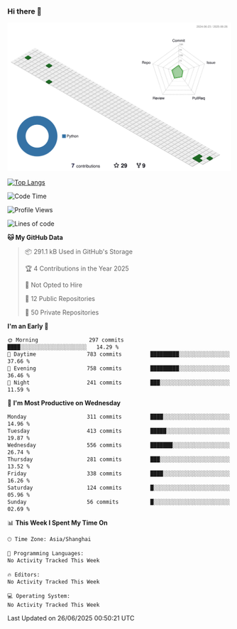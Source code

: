 ### Hi there 👋

![](./profile-3d-contrib/profile-green-animate.svg)

 

[![Top Langs](https://github-readme-stats.vercel.app/api/top-langs/?username=fly2tomato)](https://github.com/anuraghazra/github-readme-stats)


 

<!--START_SECTION:waka-->
![Code Time](http://img.shields.io/badge/Code%20Time-5%20hrs%2042%20mins-blue)

![Profile Views](http://img.shields.io/badge/Profile%20Views-1-blue)

![Lines of code](https://img.shields.io/badge/From%20Hello%20World%20I%27ve%20Written-527.9%20thousand%20lines%20of%20code-blue)

**🐱 My GitHub Data** 

> 📦 291.1 kB Used in GitHub's Storage 
 > 
> 🏆 4 Contributions in the Year 2025
 > 
> 🚫 Not Opted to Hire
 > 
> 📜 12 Public Repositories 
 > 
> 🔑 50 Private Repositories 
 > 
**I'm an Early 🐤** 

```text
🌞 Morning                297 commits         ████░░░░░░░░░░░░░░░░░░░░░   14.29 % 
🌆 Daytime                783 commits         █████████░░░░░░░░░░░░░░░░   37.66 % 
🌃 Evening                758 commits         █████████░░░░░░░░░░░░░░░░   36.46 % 
🌙 Night                  241 commits         ███░░░░░░░░░░░░░░░░░░░░░░   11.59 % 
```
📅 **I'm Most Productive on Wednesday** 

```text
Monday                   311 commits         ████░░░░░░░░░░░░░░░░░░░░░   14.96 % 
Tuesday                  413 commits         █████░░░░░░░░░░░░░░░░░░░░   19.87 % 
Wednesday                556 commits         ███████░░░░░░░░░░░░░░░░░░   26.74 % 
Thursday                 281 commits         ███░░░░░░░░░░░░░░░░░░░░░░   13.52 % 
Friday                   338 commits         ████░░░░░░░░░░░░░░░░░░░░░   16.26 % 
Saturday                 124 commits         █░░░░░░░░░░░░░░░░░░░░░░░░   05.96 % 
Sunday                   56 commits          █░░░░░░░░░░░░░░░░░░░░░░░░   02.69 % 
```


📊 **This Week I Spent My Time On** 

```text
🕑︎ Time Zone: Asia/Shanghai

💬 Programming Languages: 
No Activity Tracked This Week

🔥 Editors: 
No Activity Tracked This Week

💻 Operating System: 
No Activity Tracked This Week
```


 Last Updated on 26/06/2025 00:50:21 UTC
<!--END_SECTION:waka-->
